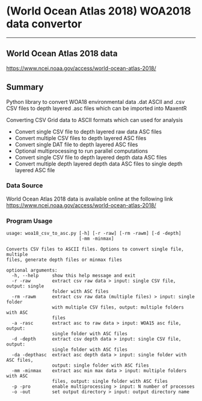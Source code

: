 # (World Ocean Atlas 2018) WOA2018 data convertor
---
## World Ocean Atlas 2018 data
https://www.ncei.noaa.gov/access/world-ocean-atlas-2018/

## Summary

Python library to convert WOA18 environmental data .dat ASCII and .csv CSV files to depth layered .asc files 
which can be imported into MaxentR

Converting CSV Grid data to ASCII formats which can used for analysis
- Convert single CSV file to depth layered raw data ASC files
- Convert multiple CSV files to depth layered ASC files
- Convert single DAT file to depth layered ASC files
- Optional multiprocessing to run parallel computations
- Convert single CSV file to depth layered depth data ASC files
- Convert multiple depth layered depth data ASC files to single depth layered ASC file


### Data Source
World Ocean Atlas 2018 data is available online at the following link
https://www.ncei.noaa.gov/access/world-ocean-atlas-2018/

### Program Usage
```
usage: woa18_csv_to_asc.py [-h] [-r -raw] [-rm -rawm] [-d -depth]
                           [-mm -minmax]

Converts CSV files to ASCII files. Options to convert single file, multiple
files, generate depth files or minmax files

optional arguments:
  -h, --help     show this help message and exit
  -r -raw        extract csv raw data > input: single CSV file, output: single
                 folder with ASC files
  -rm -rawm      extract csv raw data (multiple files) > input: single folder
                 with multiple CSV files, output: multiple folders with ASC
                 files
  -a -rasc       extract asc to raw data > input: WOA15 asc file, output:
                 single folder with ASC files
  -d -depth      extract csv depth data > input: single CSV file, output:
                 single folder with ASC files
  -da -depthasc  extract asc depth data > input: single folder with ASC files,
                 output: single folder with ASC files
  -mm -minmax    extract asc min max data > input: multiple folders with ASC
                 files, output: single folder with ASC files
  -p -pro        enable multiprocessing > input: N number of processes
  -o -out        set output directory > input: output directory name
```

